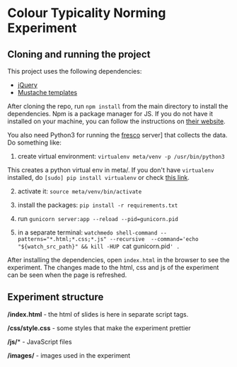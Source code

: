 # Colour Typicality Norming Experiment

## Cloning and running the project

This project uses the following dependencies:

* [jQuery][1]
* [Mustache templates][2]


After cloning the repo, run `npm install` from the main directory to install the dependencies. Npm is a package manager for JS. If you do not have it installed on your machine, you can follow the instructions on [their website][3].


You also need Python3 for running the [fresco][4] server] that collects the data. Do something like:

1) create virtual environment: `virtualenv meta/venv -p /usr/bin/python3`

This creates a python virtual env in meta/.
If you don't have `virtualenv` installed, do `[sudo] pip install virtualenv` or check [this link][5].

2) activate it: `source meta/venv/bin/activate`

3) install the packages: `pip install -r requirements.txt`

4) run `gunicorn server:app --reload --pid=gunicorn.pid`

5) in a separate terminal: `watchmedo shell-command --patterns="*.html;*.css;*.js" --recursive  --command='echo "${watch_src_path}" && kill -HUP `cat gunicorn.pid`' .`


After installing the dependencies, open `index.html` in the browser to see the experiment. The changes made to the html, css and js of the experiment can be seen when the page is refreshed.


## Experiment structure

**/index.html** - the html of slides is here in separate script tags.

**/css/style.css** - some styles that make the experiment prettier

**/js/*** - JavaScript files

**/images/** - images used in the experiment


[1]: https://jquery.com/ "jQuery"
[2]: https://github.com/janl/mustache.js "Mustache"
[3]: https://www.npmjs.com/ "npm"
[4]: https://ollycope.com/software/fresco/latest/
[5]: https://virtualenv.pypa.io/en/latest/installation/
